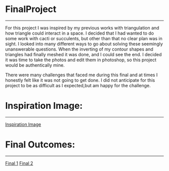 # FinalProject
***
For this project I was inspired by my previous works with triangulation and how triangle could interact in a space. I decided
that I had wanted to do some work with cacti or succulents, but other than that no clear plan was in sight. I looked into many
different ways to go about solving these seemingly unanswerable questions. When the inverting of my contour shapes and 
triangles had finally meshed it was done, and I could see the end. I decided it was time to take the photos and edit them in 
photoshop, so this project would be authentically mine. 

There were many challenges that faced me during this final and at times I honestly felt like it was not going to get done. I
did not anticipate for this project to be as difficult as I expected,but am happy for the challenge. 

# Inspiration Image:
***
[Inspiration Image](https://www.instagram.com/p/BdVmDFQnr0z/?taken-by=auto_focuss)



# Final Outcomes:
***
[Final 1](https://www.instagram.com/p/BigFWZXAEtM/?taken-by=auto_focuss)
[Final 2](https://www.instagram.com/p/BigFZ8wAltP/?taken-by=auto_focuss)

